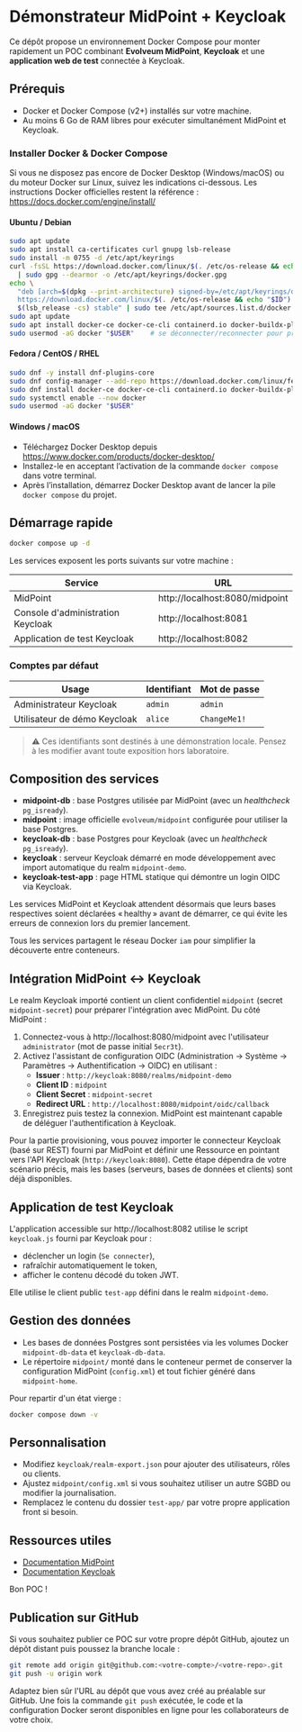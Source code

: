 # Démonstrateur MidPoint + Keycloak

Ce dépôt propose un environnement Docker Compose pour monter rapidement un POC combinant **Evolveum MidPoint**, **Keycloak** et une **application web de test** connectée à Keycloak.

## Prérequis

- Docker et Docker Compose (v2+) installés sur votre machine.
- Au moins 6 Go de RAM libres pour exécuter simultanément MidPoint et Keycloak.

### Installer Docker & Docker Compose

Si vous ne disposez pas encore de Docker Desktop (Windows/macOS) ou du moteur Docker sur Linux, suivez les indications
ci-dessous. Les instructions Docker officielles restent la référence : https://docs.docker.com/engine/install/

#### Ubuntu / Debian

```bash
sudo apt update
sudo apt install ca-certificates curl gnupg lsb-release
sudo install -m 0755 -d /etc/apt/keyrings
curl -fsSL https://download.docker.com/linux/$(. /etc/os-release && echo "$ID")/gpg \
  | sudo gpg --dearmor -o /etc/apt/keyrings/docker.gpg
echo \
  "deb [arch=$(dpkg --print-architecture) signed-by=/etc/apt/keyrings/docker.gpg] \
  https://download.docker.com/linux/$(. /etc/os-release && echo "$ID") \
  $(lsb_release -cs) stable" | sudo tee /etc/apt/sources.list.d/docker.list > /dev/null
sudo apt update
sudo apt install docker-ce docker-ce-cli containerd.io docker-buildx-plugin docker-compose-plugin
sudo usermod -aG docker "$USER"    # se déconnecter/reconnecter pour prendre en compte l'ajout au groupe
```

#### Fedora / CentOS / RHEL

```bash
sudo dnf -y install dnf-plugins-core
sudo dnf config-manager --add-repo https://download.docker.com/linux/fedora/docker-ce.repo
sudo dnf install docker-ce docker-ce-cli containerd.io docker-buildx-plugin docker-compose-plugin
sudo systemctl enable --now docker
sudo usermod -aG docker "$USER"
```

#### Windows / macOS

- Téléchargez Docker Desktop depuis https://www.docker.com/products/docker-desktop/
- Installez-le en acceptant l’activation de la commande `docker compose` dans votre terminal.
- Après l’installation, démarrez Docker Desktop avant de lancer la pile `docker compose` du projet.

## Démarrage rapide

```bash
docker compose up -d
```

Les services exposent les ports suivants sur votre machine :

| Service                | URL                                |
| ---------------------- | ---------------------------------- |
| MidPoint               | http://localhost:8080/midpoint     |
| Console d'administration Keycloak | http://localhost:8081    |
| Application de test Keycloak      | http://localhost:8082    |

### Comptes par défaut

| Usage                        | Identifiant      | Mot de passe    |
| --------------------------- | ---------------- | --------------- |
| Administrateur Keycloak     | `admin`          | `admin`         |
| Utilisateur de démo Keycloak| `alice`          | `ChangeMe1!`    |

> ⚠️ Ces identifiants sont destinés à une démonstration locale. Pensez à les modifier avant toute exposition hors laboratoire.

## Composition des services

- **midpoint-db** : base Postgres utilisée par MidPoint (avec un _healthcheck_ `pg_isready`).
- **midpoint** : image officielle `evolveum/midpoint` configurée pour utiliser la base Postgres.
- **keycloak-db** : base Postgres pour Keycloak (avec un _healthcheck_ `pg_isready`).
- **keycloak** : serveur Keycloak démarré en mode développement avec import automatique du realm `midpoint-demo`.
- **keycloak-test-app** : page HTML statique qui démontre un login OIDC via Keycloak.

Les services MidPoint et Keycloak attendent désormais que leurs bases respectives soient déclarées « healthy » avant de démarrer, ce qui évite les erreurs de connexion lors du premier lancement.

Tous les services partagent le réseau Docker `iam` pour simplifier la découverte entre conteneurs.

## Intégration MidPoint ↔ Keycloak

Le realm Keycloak importé contient un client confidentiel `midpoint` (secret `midpoint-secret`) pour préparer l'intégration avec MidPoint. Du côté MidPoint :

1. Connectez-vous à http://localhost:8080/midpoint avec l'utilisateur `administrator` (mot de passe initial `5ecr3t`).
2. Activez l'assistant de configuration OIDC (Administration → Système → Paramètres → Authentification → OIDC) en utilisant :
   - **Issuer** : `http://keycloak:8080/realms/midpoint-demo`
   - **Client ID** : `midpoint`
   - **Client Secret** : `midpoint-secret`
   - **Redirect URL** : `http://localhost:8080/midpoint/oidc/callback`
3. Enregistrez puis testez la connexion. MidPoint est maintenant capable de déléguer l'authentification à Keycloak.

Pour la partie provisioning, vous pouvez importer le connecteur Keycloak (basé sur REST) fourni par MidPoint et définir une Ressource en pointant vers l'API Keycloak (`http://keycloak:8080`). Cette étape dépendra de votre scénario précis, mais les bases (serveurs, bases de données et clients) sont déjà disponibles.

## Application de test Keycloak

L'application accessible sur http://localhost:8082 utilise le script `keycloak.js` fourni par Keycloak pour :

- déclencher un login (`Se connecter`),
- rafraîchir automatiquement le token,
- afficher le contenu décodé du token JWT.

Elle utilise le client public `test-app` défini dans le realm `midpoint-demo`.

## Gestion des données

- Les bases de données Postgres sont persistées via les volumes Docker `midpoint-db-data` et `keycloak-db-data`.
- Le répertoire `midpoint/` monté dans le conteneur permet de conserver la configuration MidPoint (`config.xml`) et tout fichier généré dans `midpoint-home`.

Pour repartir d'un état vierge :

```bash
docker compose down -v
```

## Personnalisation

- Modifiez `keycloak/realm-export.json` pour ajouter des utilisateurs, rôles ou clients.
- Ajustez `midpoint/config.xml` si vous souhaitez utiliser un autre SGBD ou modifier la journalisation.
- Remplacez le contenu du dossier `test-app/` par votre propre application front si besoin.

## Ressources utiles

- [Documentation MidPoint](https://docs.evolveum.com/midpoint/)
- [Documentation Keycloak](https://www.keycloak.org/documentation)

Bon POC !

## Publication sur GitHub

Si vous souhaitez publier ce POC sur votre propre dépôt GitHub, ajoutez un dépôt distant puis poussez la branche locale :

```bash
git remote add origin git@github.com:<votre-compte>/<votre-repo>.git
git push -u origin work
```

Adaptez bien sûr l'URL au dépôt que vous avez créé au préalable sur GitHub. Une fois la commande `git push` exécutée, le
code et la configuration Docker seront disponibles en ligne pour les collaborateurs de votre choix.
